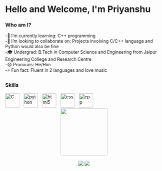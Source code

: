 # Hello and Welcome, I'm Priyanshu 
### Who am I?
-🌱 I’m currently learning: C++ programming <br>
-👯 I’m looking to collaborate on: Projects involving C/C++ language and Python would also be fine<br>
-🎓 Undergrad: B.Tech in Computer Science and Engineering from Jaipur Engineering College and Research Centre<br>
-😄 Pronouns: He/Him<br>
-⚡ Fun fact: Fluent in 2 languages and love music<br>

### Skills
<div style="display: inline_block; margin-top: 15px;">
  <img alt="C" height="45" width="45" style="margin-right: 10px;"  src="https://cdn.jsdelivr.net/gh/devicons/devicon/icons/c/c-original.svg" />
   <img alt="python" height="45" width="45" style="margin-right: 10px;"  src="https://cdn.jsdelivr.net/gh/devicons/devicon/icons/python/python-original.svg" />
   <img alt="html5" height="45" width="45" style="margin-right: 10px;"  src="https://cdn.jsdelivr.net/gh/devicons/devicon/icons/html5/html5-original.svg" />
  <img alt="css" height="45" width="45" style="margin-right: 10px;"  src="https://cdn.jsdelivr.net/gh/devicons/devicon/icons/css3/css3-original.svg" />
    <img alt="cpp" height="45" width="45" style="margin-right: 10px;"  src="https://cdn.jsdelivr.net/gh/devicons/devicon/icons/cplusplus/cplusplus-original.svg" />
    <i class="fa-brands fa-js" style="color: #FFD43B;"></i>
            
  <div align="center">
  <img height="150em" src="https://github-readme-stats.vercel.app/api?username=Priyanshuu-u&show_icons=true&theme=aura_dark&include_all_commits=true&count_private=true"/>
</div>
   <div align="center" style="display: inline_block"><br>
  <a href = "mailto:officialpriyanshu14@gmail.com"><img src="https://img.shields.io/badge/-Gmail-%23333?style=for-the-badge&logo=gmail&logoColor=white" target="_blank"></a>
  <a href="https://www.linkedin.com/in/priyanshurajpurohit/?originalSubdomain=ca" target="_blank"><img src="https://img.shields.io/badge/-LinkedIn-%230077B5?style=for-the-badge&logo=linkedin&logoColor=white" target="_blank"></a> 
</div>       
  
</div>
